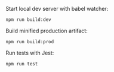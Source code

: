 Start local dev server with babel watcher:
```
npm run build:dev
```

Build minified production artifact:
```
npm run build:prod
```

Run tests with Jest:
```
npm run test
```
